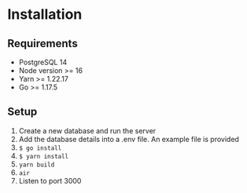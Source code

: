 # Installation

## Requirements

- PostgreSQL 14
- Node version >= 16
- Yarn >= 1.22.17
- Go >= 1.17.5

## Setup

1. Create a new database and run the server
2. Add the database details into a .env file. An example file is provided
3. `$ go install`
5. `$ yarn install`
6. `yarn build`
7. `air`
8. Listen to port 3000
